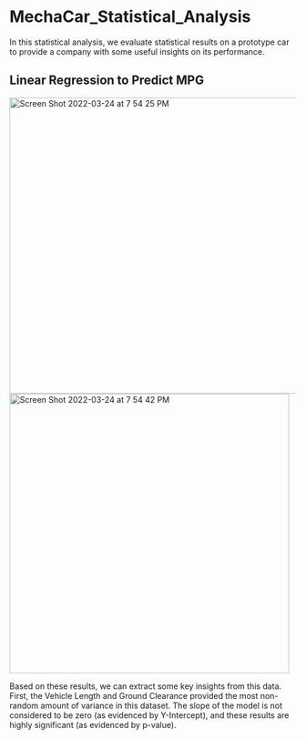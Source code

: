 # MechaCar_Statistical_Analysis
In this statistical analysis, we evaluate statistical results on a prototype car to provide a company with some useful insights on its performance. 

## Linear Regression to Predict MPG ##
<img width="520" alt="Screen Shot 2022-03-24 at 7 54 25 PM" src="https://user-images.githubusercontent.com/95657458/160028470-ec0e8c29-8bf6-4e44-ada7-6b57196b5dc3.png">
<img width="491" alt="Screen Shot 2022-03-24 at 7 54 42 PM" src="https://user-images.githubusercontent.com/95657458/160028492-cfc0ae33-12f1-47bf-906b-ef5459445ed6.png">

Based on these results, we can extract some key insights from this data. First, the Vehicle Length and Ground Clearance provided the most non-random amount of variance in this dataset.  The slope of the model is not considered to be zero (as evidenced by Y-Intercept), and these results are highly significant (as evidenced by p-value). 
